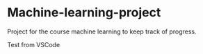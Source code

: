 # Machine-learning-project
Project for the course machine learning to keep track of progress.

Test from VSCode